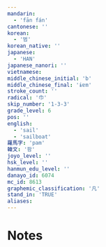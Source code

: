 ```yaml
---
mandarin:
  - 'fān fán'
cantonese: ''
korean:
  - '범'
korean_native: ''
japanese:
  - 'HAN'
japanese_nanori: ''
vietnamese:
middle_chinese_initial: 'b'
middle_chinese_final: 'ɨɐm'
stroke_count: ''
radical: '巾'
skip_number: '1-3-3'
grade_level: 6
pos: ''
english:
  - 'sail'
  - 'sailboat'
羅馬字: 'pam'
韓文: '팜'
joyo_level: ''
hsk_level: ''
hanmun_edu_level: ''
danayo_id: 6074
mc_id: 8613
graphemic_classification: '凡'
stand_in: 'TRUE'
aliases:
---
```


# Notes
